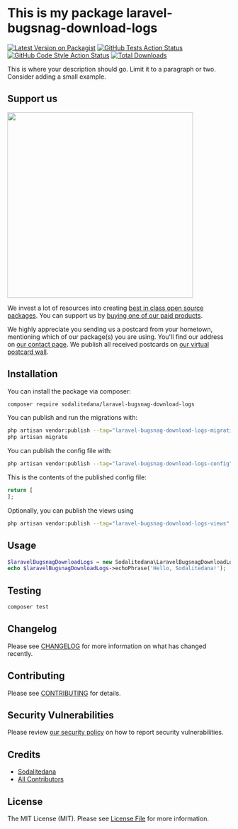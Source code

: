 # This is my package laravel-bugsnag-download-logs

[![Latest Version on Packagist](https://img.shields.io/packagist/v/sodalitedana/laravel-bugsnag-download-logs.svg?style=flat-square)](https://packagist.org/packages/sodalitedana/laravel-bugsnag-download-logs)
[![GitHub Tests Action Status](https://img.shields.io/github/actions/workflow/status/sodalitedana/laravel-bugsnag-download-logs/run-tests.yml?branch=main&label=tests&style=flat-square)](https://github.com/sodalitedana/laravel-bugsnag-download-logs/actions?query=workflow%3Arun-tests+branch%3Amain)
[![GitHub Code Style Action Status](https://img.shields.io/github/actions/workflow/status/sodalitedana/laravel-bugsnag-download-logs/fix-php-code-style-issues.yml?branch=main&label=code%20style&style=flat-square)](https://github.com/sodalitedana/laravel-bugsnag-download-logs/actions?query=workflow%3A"Fix+PHP+code+style+issues"+branch%3Amain)
[![Total Downloads](https://img.shields.io/packagist/dt/sodalitedana/laravel-bugsnag-download-logs.svg?style=flat-square)](https://packagist.org/packages/sodalitedana/laravel-bugsnag-download-logs)

This is where your description should go. Limit it to a paragraph or two. Consider adding a small example.

## Support us

[<img src="https://github-ads.s3.eu-central-1.amazonaws.com/laravel-bugsnag-download-logs.jpg?t=1" width="419px" />](https://spatie.be/github-ad-click/laravel-bugsnag-download-logs)

We invest a lot of resources into creating [best in class open source packages](https://spatie.be/open-source). You can support us by [buying one of our paid products](https://spatie.be/open-source/support-us).

We highly appreciate you sending us a postcard from your hometown, mentioning which of our package(s) you are using. You'll find our address on [our contact page](https://spatie.be/about-us). We publish all received postcards on [our virtual postcard wall](https://spatie.be/open-source/postcards).

## Installation

You can install the package via composer:

```bash
composer require sodalitedana/laravel-bugsnag-download-logs
```

You can publish and run the migrations with:

```bash
php artisan vendor:publish --tag="laravel-bugsnag-download-logs-migrations"
php artisan migrate
```

You can publish the config file with:

```bash
php artisan vendor:publish --tag="laravel-bugsnag-download-logs-config"
```

This is the contents of the published config file:

```php
return [
];
```

Optionally, you can publish the views using

```bash
php artisan vendor:publish --tag="laravel-bugsnag-download-logs-views"
```

## Usage

```php
$laravelBugsnagDownloadLogs = new Sodalitedana\LaravelBugsnagDownloadLogs();
echo $laravelBugsnagDownloadLogs->echoPhrase('Hello, Sodalitedana!');
```

## Testing

```bash
composer test
```

## Changelog

Please see [CHANGELOG](CHANGELOG.md) for more information on what has changed recently.

## Contributing

Please see [CONTRIBUTING](CONTRIBUTING.md) for details.

## Security Vulnerabilities

Please review [our security policy](../../security/policy) on how to report security vulnerabilities.

## Credits

- [Sodalitedana](https://github.com/Sodalitedana)
- [All Contributors](../../contributors)

## License

The MIT License (MIT). Please see [License File](LICENSE.md) for more information.
